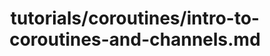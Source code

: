 ---
title: tutorials/coroutines/intro-to-coroutines-and-channels.md
showAuthorInfo: false
redirect_path: https://kotlinlang.orghttps://play.kotlinlang.org/hands-on/Introduction%20to%20Coroutines%20and%20Channels/01_Introduction
---